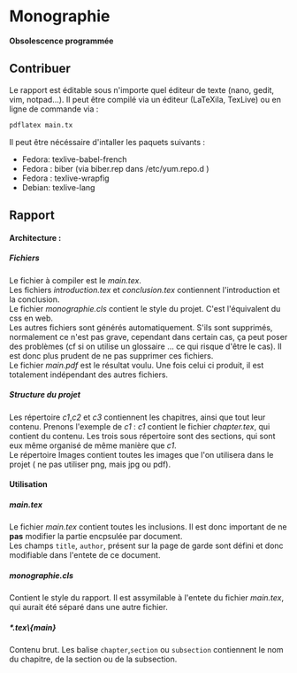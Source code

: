 Monographie
===========

**Obsolescence programmée**

Contribuer
----------

Le rapport est éditable sous n'importe quel éditeur de texte (nano, gedit, vim, notpad...).
Il peut être compilé via un éditeur (LaTeXila, TexLive) ou en ligne de commande via :

```BASH
pdflatex main.tx
```

Il peut être nécéssaire d'intaller les paquets suivants :

* Fedora: texlive-babel-french
* Fedora : biber (via biber.rep dans /etc/yum.repo.d )
* Fedora : texlive-wrapfig
* Debian: texlive-lang

Rapport
-------

#### Architecture :
##### Fichiers 
Le fichier à compiler est le *main.tex*.    
Les fichiers *introduction.tex* et *conclusion.tex* contiennent l'introduction et la conclusion.    
Le fichier *monographie.cls* contient le style du projet. C'est l'équivalent du css en web.   
Les autres fichiers sont générés automatiquement. S'ils sont supprimés, normalement ce n'est pas grave, cependant dans certain cas, ça peut poser des problèmes (cf si on utilise un glossaire ... ce qui risque d'être le cas). Il est donc plus prudent de ne pas supprimer ces fichiers.   
Le fichier *main.pdf* est le résultat voulu. Une fois celui ci produit, il est totalement indépendant des autres fichiers.  

##### Structure du projet
Les répertoire *c1*,*c2* et *c3* contiennent les chapitres, ainsi que tout leur contenu. Prenons l'exemple de *c1* : 
*c1* contient le fichier *chapter.tex*, qui contient du contenu. Les trois sous répertoire sont des sections, qui sont eux même organisé de même manière que *c1*.    
Le répertoire Images contient toutes les images que l'on utilisera dans le projet ( ne pas utiliser png, mais jpg ou pdf). 
#### Utilisation
##### main.tex
Le fichier *main.tex* contient toutes les inclusions. Il est donc important de ne **pas** modifier la partie encpsulée par document.   
Les champs `title`, `author`, présent sur la page de garde sont défini et donc modifiable dans l'entete de ce document.   

##### monographie.cls
Contient le style du rapport. Il est assymilable à l'entete du fichier *main.tex*, qui aurait été séparé dans une autre fichier. 

##### \*.tex\\{main}
Contenu brut. Les balise `chapter`,`section` ou `subsection` contiennent le nom du chapitre, de la section ou de la subsection. 
